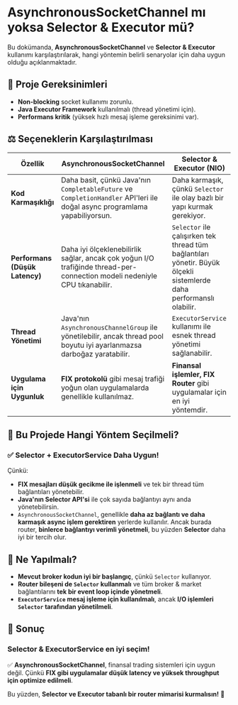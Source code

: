 # AsynchronousSocketChannel mı yoksa Selector & Executor mü?

Bu dokümanda, **AsynchronousSocketChannel** ve **Selector & Executor** kullanımı karşılaştırılarak, hangi yöntemin belirli senaryolar için daha uygun olduğu açıklanmaktadır.

## 📌 Proje Gereksinimleri

- **Non-blocking** socket kullanımı zorunlu.
- **Java Executor Framework** kullanılmalı (thread yönetimi için).
- **Performans kritik** (yüksek hızlı mesaj işleme gereksinimi var).

## ⚖️ Seçeneklerin Karşılaştırılması

| Özellik | AsynchronousSocketChannel | Selector & Executor (NIO) |
|---------|--------------------------|--------------------------|
| **Kod Karmaşıklığı** | Daha basit, çünkü Java'nın `CompletableFuture` ve `CompletionHandler` API'leri ile doğal async programlama yapabiliyorsun. | Daha karmaşık, çünkü `Selector` ile olay bazlı bir yapı kurmak gerekiyor. |
| **Performans (Düşük Latency)** | Daha iyi ölçeklenebilirlik sağlar, ancak çok yoğun I/O trafiğinde thread-per-connection modeli nedeniyle CPU tıkanabilir. | `Selector` ile çalışırken tek thread tüm bağlantıları yönetir. Büyük ölçekli sistemlerde daha performanslı olabilir. |
| **Thread Yönetimi** | Java'nın `AsynchronousChannelGroup` ile yönetilebilir, ancak thread pool boyutu iyi ayarlanmazsa darboğaz yaratabilir. | `ExecutorService` kullanımı ile esnek thread yönetimi sağlanabilir. |
| **Uygulama için Uygunluk** | **FIX protokolü** gibi mesaj trafiği yoğun olan uygulamalarda genellikle kullanılmaz. | **Finansal işlemler, FIX Router** gibi uygulamalar için en iyi yöntemdir. |

## 🚀 Bu Projede Hangi Yöntem Seçilmeli?

### ✅ **Selector + ExecutorService Daha Uygun!**

Çünkü:
- **FIX mesajları düşük gecikme ile işlenmeli** ve tek bir thread tüm bağlantıları yönetebilir.
- **Java'nın Selector API'si** ile çok sayıda bağlantıyı aynı anda yönetebilirsin.
- `AsynchronousSocketChannel`, genellikle **daha az bağlantı ve daha karmaşık async işlem gerektiren** yerlerde kullanılır. Ancak burada router, **binlerce bağlantıyı verimli yönetmeli**, bu yüzden **Selector** daha iyi bir tercih olur.

## 📌 Ne Yapılmalı?

- **Mevcut broker kodun iyi bir başlangıç**, çünkü `Selector` kullanıyor.
- **Router bileşeni de `Selector` kullanmalı** ve tüm broker & market bağlantılarını **tek bir event loop içinde yönetmeli**.
- **`ExecutorService` mesaj işleme için kullanılmalı**, ancak **I/O işlemleri `Selector` tarafından yönetilmeli**.

## 🎯 Sonuç

### **Selector & ExecutorService en iyi seçim!**

✅ **AsynchronousSocketChannel**, finansal trading sistemleri için uygun değil. Çünkü **FIX gibi uygulamalar düşük latency ve yüksek throughput için optimize edilmeli**.

Bu yüzden, **Selector ve Executor tabanlı bir router mimarisi kurmalısın!** 🚀
